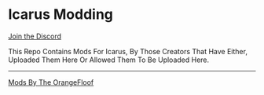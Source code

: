 # Icarus Modding
[Join the Discord](https://discord.com/invite/2UrWDXjxUk "Join the Discord")

This Repo Contains Mods For Icarus, By Those Creators That Have Either,		
Uploaded Them Here Or Allowed Them To Be Uploaded Here.

------------
[Mods By The OrangeFloof](../master/TheOrangeFloof "Mods By The OrangeFloof")


